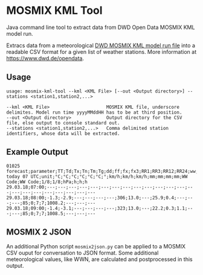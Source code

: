 # MOSMIX KML Tool
Java command line tool to extract data from DWD Open Data MOSMIX KML model run.

Extracs data from a meteorological [DWD MOSMIX KML model run file](http://opendata.dwd.de/weather/local_forecasts/mos/ "DWD Opendata") into a readable CSV format for a given list of weather stations.
More information at https://www.dwd.de/opendata.

## Usage
    usage: mosmix-kml-tool --kml <KML File> [--out <Output directory>] --stations <station1,station2,...>
    
    --kml <KML File>                     MOSMIX KML file, underscore delimites. Model run time yyyyMMddHH has to be at third position.
    --out <Output directory>             Output directory for the CSV file, else output to console standard out.
    --stations <station1,station2,...>   Comma delimited station identifiers, whose data will be extracted.

## Example Output
    01025
    forecast;parameter;TT;Td;Tx;Tn;Tm;Tg;dd;ff;fx;fx3;RR1;RR3;RR12;RR24;ww;ww3;N;Nf;PPPP;SS1;SS3;SS24
    today 07 UTC;unit;°C;°C;°C;°C;°C;°C;°;km/h;km/h;km/h;mm;mm;mm;mm;WW Code;WW Code;1/8;1/8;hPa;h;h;h
    29.03.18;07:00;---;---;---;---;---;---;---;---;---;---;---;---;---;---;---;---;---;---;---;---;---;---
    29.03.18;08:00;-1.3;-2.9;---;---;---;---;306;13.0;---;25.9;0.4;---;---;---;85;0;7;7;1008.2;---;---;---
    29.03.18;09:00;-1.4;-3.1;---;---;---;---;323;13.0;---;22.2;0.3;1.1;---;---;85;0;7;7;1008.5;---;---;---
    
## MOSMIX 2 JSON
An additional Python script `mosmix2json.py` can be applied to a MOSMIX CSV ouput for conversation to JSON format. Some additional meteorological values, like WWN, are calculated and postprocessed in this output.
